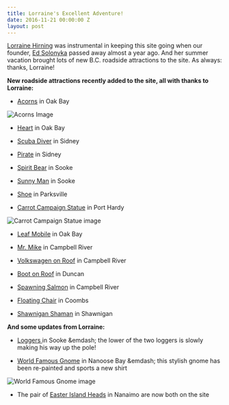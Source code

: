 ```yaml
---
title: Lorraine's Excellent Adventure!
date: 2016-11-21 00:00:00 Z
layout: post
---
```


[Lorraine Hirning](mailto:hirning@shaw.ca) was instrumental in keeping this site going when our founder, [Ed Solonyka](http://blog.roadsideattractions.ca/2016/05/22/our-founder/) passed away almost a year ago. And her summer vacation brought lots of new B.C. roadside attractions to the site. As always: thanks, Lorraine!


**New roadside attractions recently added to the site, all with thanks to Lorraine:**

* [Acorns](http://roadsideattractions.ca/lcra1456.html) in Oak Bay

![Acorns Image](http://roadsideattractions.ca/lcra1456.jpg)

* [Heart](http://roadsideattractions.ca/lcra1457.html) in Oak Bay

* [Scuba Diver](http://roadsideattractions.ca/lcra1458.html) in Sidney

* [Pirate](http://roadsideattractions.ca/lcra1459.html) in Sidney

* [Spirit Bear](http://roadsideattractions.ca/lcra1460.html) in Sooke

* [Sunny Man](http://roadsideattractions.ca/lcra1461.html) in Sooke

* [Shoe](http://roadsideattractions.ca/lcra1462.html) in Parksville

* [Carrot Campaign Statue](http://roadsideattractions.ca/lcra1463.html) in Port Hardy

![Carrot Campaign Statue image](http://roadsideattractions.ca/lcra1463.jpg)

* [Leaf Mobile](http://roadsideattractions.ca/lcra1464.html) in Oak Bay

* [Mr. Mike](http://roadsideattractions.ca/lcra1465.html) in Campbell River

* [Volkswagen on Roof](http://roadsideattractions.ca/lcra1466.html) in Campbell River

* [Boot on Roof](http://roadsideattractions.ca/lcra1467.html) in Duncan

* [Spawning Salmon](http://roadsideattractions.ca/lcra1468.html) in Campbell River

* [Floating Chair](http://roadsideattractions.ca/lcra1469.html) in Coombs

* [Shawnigan Shaman](http://roadsideattractions.ca/lcra1470.html) in Shawnigan

**And some updates from Lorraine:**

* [Loggers ](http://roadsideattractions.ca/sooke.html)in Sooke &emdash; the lower of the two loggers is slowly making his way up the pole!

* [World Famous Gnome](http://roadsideattractions.ca/nanoosebay.html) in Nanoose Bay &emdash; this stylish gnome has been re-painted and sports a new shirt

![World Famous Gnome image](http://roadsideattractions.ca/nanoosebay2.jpg)

*  The pair of [Easter Island Heads](http://roadsideattractions.ca/nanaimo.html) in Nanaimo are now both on the site

